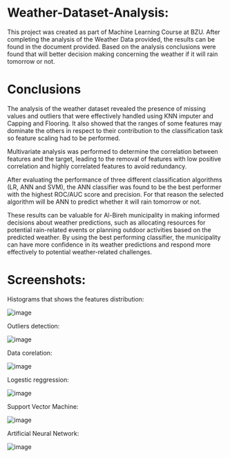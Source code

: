 # Weather-Dataset-Analysis:
This project was created as part of Machine Learning Course at BZU. After completing the analysis of the Weather Data provided, the results can be found in the document provided. Based on the analysis conclusions were found that will better decision making concerning the weather if it will rain tomorrow or not. 

# Conclusions
<p>The analysis of the weather dataset revealed the presence of missing values and outliers that were effectively handled using KNN imputer and Capping and Flooring. It also showed that the ranges of some features may dominate the others in respect to their contribution to the classification task so feature scaling had to be performed. </p>
<p>Multivariate analysis was performed to determine the correlation between features and the target, leading to the removal of features with low positive correlation and highly correlated features to avoid redundancy.</p>
<p>After evaluating the performance of three different classification algorithms (LR, ANN and SVM), the ANN classifier was found to be the best performer with the highest ROC/AUC score and precision.  For that reason the selected algorithm will be ANN to predict whether it will rain tomorrow or not. </p>
<p>These results can be valuable for Al-Bireh municipality in making informed decisions about weather predictions, such as allocating resources for potential rain-related events or planning outdoor activities based on the predicted weather. By using the best performing classifier, the municipality can have more confidence in its weather predictions and respond more effectively to potential weather-related challenges.</p>

# Screenshots:
Histograms that shows the features distribution: </br>

![image](https://user-images.githubusercontent.com/65151701/218209753-2d3fe781-c02d-46d3-9842-b0b008b9a7b5.png)

Outliers detection: </br>

![image](https://user-images.githubusercontent.com/65151701/218209869-51715e7b-ec26-435d-b47a-3af3b368226f.png)

Data corelation: </br>

![image](https://user-images.githubusercontent.com/65151701/218210013-32d7ac75-138f-4341-85c3-918bf5c93787.png)

Logestic reggression: </br>

![image](https://user-images.githubusercontent.com/65151701/218210296-3ea7d3cf-2ace-4ec0-ba70-7134ba956308.png)

Support Vector Machine: </br>

![image](https://user-images.githubusercontent.com/65151701/218210441-43e07baa-8eaa-43d1-a029-38a06d1b6233.png)

Artificial Neural Network: </br>

![image](https://user-images.githubusercontent.com/65151701/218210674-b61a5428-6f2c-4cb2-9929-ee0b72ebe330.png)
